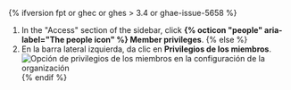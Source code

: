 {% ifversion fpt or ghec or ghes > 3.4 or ghae-issue-5658 %}
1. In the "Access" section of the sidebar, click **{% octicon "people" aria-label="The people icon" %} Member privileges**.
{% else %}
4. En la barra lateral izquierda, da clic en **Privilegios de los miembros**. ![Opción de privilegios de los miembros en la configuración de la organización](/assets/images/help/organizations/org-settings-member-privileges.png)
{% endif %}
